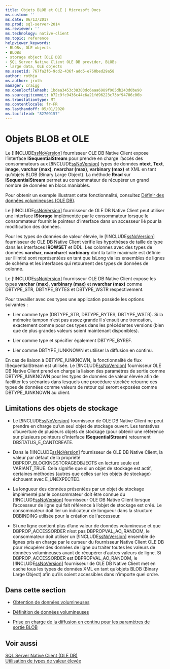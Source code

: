 ```yaml
---
title: Objets BLOB et OLE | Microsoft Docs
ms.custom: ''
ms.date: 06/13/2017
ms.prod: sql-server-2014
ms.reviewer: ''
ms.technology: native-client
ms.topic: reference
helpviewer_keywords:
- BLOBs, OLE objects
- BLOBs
- storage object [OLE DB]
- SQL Server Native Client OLE DB provider, BLOBs
- large data, OLE objects
ms.assetid: 767fa2f6-9cd2-436f-add5-e760bed29a58
author: rothja
ms.author: jroth
manager: craigg
ms.openlocfilehash: 1bdea3453c38303dc6aaa6989f905db243d0be90
ms.sourcegitcommit: b72c9fc9436c44c6a21fd96223c73bf94706c06b
ms.translationtype: MT
ms.contentlocale: fr-FR
ms.lasthandoff: 05/01/2020
ms.locfileid: "82709157"
---
```

# <a name="blobs-and-ole-objects"></a>Objets BLOB et OLE
  Le [!INCLUDE[ssNoVersion](../../includes/ssnoversion-md.md)] fournisseur OLE DB Native Client expose l’interface **ISequentialStream** pour prendre en charge l’accès des consommateurs aux [!INCLUDE[ssNoVersion](../../includes/ssnoversion-md.md)] types de données **ntext**, **Text**, **image**, **varchar (max)**, **nvarchar (max)**, **varbinary (max)** et XML en tant qu’objets BLOB (Binary Large Object). La méthode **Read** sur **ISequentialStream** permet au consommateur de récupérer un grand nombre de données en blocs maniables.  
  
 Pour obtenir un exemple illustrant cette fonctionnalité, consultez [Définir des données volumineuses &#40;OLE DB&#41;](../native-client-ole-db-how-to/set-large-data-ole-db.md).  
  
 Le [!INCLUDE[ssNoVersion](../../includes/ssnoversion-md.md)] fournisseur de OLE DB Native Client peut utiliser une interface **IStorage** implémentée par le consommateur lorsque le consommateur fournit le pointeur d’interface dans un accesseur lié pour la modification des données.  
  
 Pour les types de données de valeur élevée, le [!INCLUDE[ssNoVersion](../../includes/ssnoversion-md.md)] fournisseur de OLE DB Native Client vérifie les hypothèses de taille de type dans les interfaces **IROWSET** et DDL. Les colonnes avec des types de données **varchar**, **nvarchar**et **varbinary** dont la taille maximale est définie sur illimité sont représentées en tant que IsLong via les ensembles de lignes de schéma et les interfaces qui retournent des types de données de colonne.  
  
 Le [!INCLUDE[ssNoVersion](../../includes/ssnoversion-md.md)] fournisseur OLE DB Native Client expose les types **varchar (max)**, **varbinary (max)** et **nvarchar (max)** comme DBTYPE_STR, DBTYPE_BYTES et DBTYPE_WSTR respectivement.  
  
 Pour travailler avec ces types une application possède les options suivantes :  
  
-   Lier comme type (DBTYPE_STR, DBTYPE_BYTES, DBTYPE_WSTR). Si la mémoire tampon n'est pas assez grande il s'ensuit une troncation, exactement comme pour ces types dans les précédentes versions (bien que de plus grandes valeurs soient maintenant disponibles).  
  
-   Lier comme type et spécifier également DBTYPE_BYREF.  
  
-   Lier comme DBTYPE_IUNKNOWN et utiliser la diffusion en continu.  
  
 En cas de liaison à DBTYPE_IUNKNOWN, la fonctionnalité de flux ISequentialStream est utilisée. Le [!INCLUDE[ssNoVersion](../../includes/ssnoversion-md.md)] fournisseur OLE DB Native Client prend en charge la liaison des paramètres de sortie comme DBTYPE_IUNKNOWN pour les types de données de valeur élevée afin de faciliter les scénarios dans lesquels une procédure stockée retourne ces types de données comme valeurs de retour qui seront exposées comme DBTYPE_IUNKNOWN au client.  
  
## <a name="storage-object-limitations"></a>Limitations des objets de stockage  
  
-   Le [!INCLUDE[ssNoVersion](../../includes/ssnoversion-md.md)] fournisseur de OLE DB Native Client ne peut prendre en charge qu’un seul objet de stockage ouvert. Les tentatives d’ouverture de plusieurs objets de stockage (pour obtenir une référence sur plusieurs pointeurs d’interface **ISequentialStream**) retournent DBSTATUS_E_CANTCREATE.  
  
-   Dans le [!INCLUDE[ssNoVersion](../../includes/ssnoversion-md.md)] fournisseur de OLE DB Native Client, la valeur par défaut de la propriété DBPROP_BLOCKINGSTORAGEOBJECTS en lecture seule est VARIANT_TRUE. Cela signifie que si un objet de stockage est actif, certaines méthodes (autres que celles sur les objets de stockage) échouent avec E_UNEXPECTED.  
  
-   La longueur des données présentées par un objet de stockage implémenté par le consommateur doit être connue du [!INCLUDE[ssNoVersion](../../includes/ssnoversion-md.md)] fournisseur OLE DB Native Client lorsque l’accesseur de ligne qui fait référence à l’objet de stockage est créé. Le consommateur doit lier un indicateur de longueur dans la structure DBBINDING utilisée pour la création de l'accesseur.  
  
-   Si une ligne contient plus d’une valeur de données volumineuse et que DBPROP_ACCESSORDER n’est pas DBPROPVAL_AO_RANDOM, le consommateur doit utiliser un [!INCLUDE[ssNoVersion](../../includes/ssnoversion-md.md)] ensemble de lignes pris en charge par le curseur du fournisseur Native Client OLE DB pour récupérer des données de ligne ou traiter toutes les valeurs de données volumineuses avant de récupérer d’autres valeurs de ligne. Si DBPROP_ACCESSORDER est DBPROPVAL_AO_RANDOM, le [!INCLUDE[ssNoVersion](../../includes/ssnoversion-md.md)] fournisseur de OLE DB Native Client met en cache tous les types de données XML en tant qu’objets BLOB (Binary Large Object) afin qu’ils soient accessibles dans n’importe quel ordre.  
  
## <a name="in-this-section"></a>Dans cette section  
  
-   [Obtention de données volumineuses](getting-large-data.md)  
  
-   [Définition de données volumineuses](setting-large-data.md)  
  
-   [Prise en charge de la diffusion en continu pour les paramètres de sortie BLOB](streaming-support-for-blob-output-parameters.md)  
  
## <a name="see-also"></a>Voir aussi  
 [SQL Server Native Client &#40;OLE DB&#41;](../native-client/ole-db/sql-server-native-client-ole-db.md)   
 [Utilisation de types de valeur élevée](../native-client/features/using-large-value-types.md)  
  
  

